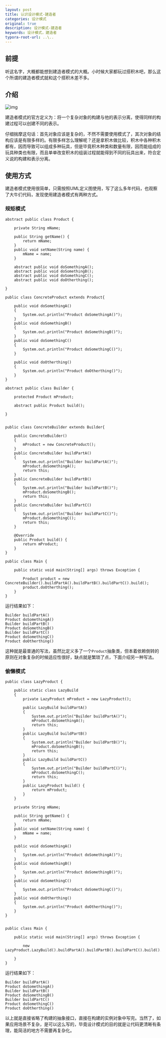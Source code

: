 ```yaml
---
layout: post
title: 认识设计模式-建造者
categories: 设计模式
original: true
description: 设计模式-建造者
keywords: 设计模式，建造者
typora-root-url: ..\..
---
```


[1]:/images/design/builder.png

## 前提

听这名字，大概都能想到建造者模式的大概。小时候大家都玩过搭积木吧，那么这个所谓的建造者模式就和这个搭积木差不多。

## 介绍

![img][1]

建造者模式的官方定义为：将一个复杂对象的构建与他的表示分离，使得同样的构建过程可以创建不同的表示。

仔细揣摩这句话：首先对象应该是复杂的，不然不需要使用模式了，其次对象的结构应该是有限多样的。有限多样怎么理解呢？还是拿积木做比较，积木中各种积木都有，因而导致可以组成多种玩具，但是毕竟积木种类和数量有限，因而能组成的玩具种类也有限，而且单单改变积木的组装过程就能得到不同的玩具出来，符合定义说的构建和表示分离。

## 使用方式

建造者模式使用很简单，只需按照UML定义图使用，写了这么多年代码，也观察了大牛们代码，发现使用建造者模式有两种方式。

### 规矩模式

	abstract public class Product {
	
	    private String mName;
	
	    public String getName() {
	        return mName;
	    }
	    public void setName(String name) {
	        mName = name;
	    }
	
	    abstract public void doSomethingA();
	    abstract public void doSomethingB();
	    abstract public void doSomethingC();
	    abstract public void doOtherthing();
	
	}

	public class ConcreteProduct extends Product{
	
	    public void doSomethingA()
	    {
	        System.out.println("Product doSomethingA()");
	    }
	    public void doSomethingB()
	    {
	        System.out.println("Product doSomethingB()");
	    }
	    public void doSomethingC()
	    {
	        System.out.println("Product doSomethingC()");
	    }
	
	    public void doOtherthing()
	    {
	        System.out.println("Product doOtherthing()");
	    }
	}

	abstract public class Builder {
	
	    protected Product mProduct;
	
	    abstract public Product build();
	
	}


	public class ConcreteBuilder extends Builder{
	
	    public ConcreteBuilder()
	    {
	        mProduct = new ConcreteProduct();
	    }
	    public ConcreteBuilder buildPartA()
	    {
	        System.out.println("Builder buildPartA()");
	        mProduct.doSomethingA();
	        return this;
	    }
	    public ConcreteBuilder buildPartB()
	    {
	        System.out.println("Builder buildPartB()");
	        mProduct.doSomethingB();
	        return this;
	    }
	    public ConcreteBuilder buildPartC()
	    {
	        System.out.println("Builder buildPartC()");
	        mProduct.doSomethingC();
	        return this;
	    }
	
	    @Override
	    public Product build() {
	        return mProduct;
	    }
	}

	public class Main {
	
	    public static void main(String[] args) throws Exception {
	
	        Product product = new ConcreteBuilder().buildPartA().buildPartB().buildPartC().build();
	        product.doOtherthing();
	    }
	}

运行结果如下：

	Builder buildPartA()
	Product doSomethingA()
	Builder buildPartB()
	Product doSomethingB()
	Builder buildPartC()
	Product doSomethingC()
	Product doOtherthing()

这种就是最普通的写法，虽然比定义多了一个`Product`抽象类，但本着依赖倒转的原则在对象复杂的时候适应性很好，缺点就是繁琐了点，下面介绍另一种写法。

### 偷懒模式

	public class LazyProduct {
	
	    public static class LazyBuild
	    {
	        private LazyProduct mProduct = new LazyProduct();
	
	        public LazyBuild buildPartA()
	        {
	            System.out.println("Builder buildPartA()");
	            mProduct.doSomethingA();
	            return this;
	        }
	        public LazyBuild buildPartB()
	        {
	            System.out.println("Builder buildPartB()");
	            mProduct.doSomethingB();
	            return this;
	        }
	        public LazyBuild buildPartC()
	        {
	            System.out.println("Builder buildPartC()");
	            mProduct.doSomethingC();
	            return this;
	        }
	        public LazyProduct build() {
	            return mProduct;
	        }
	    }
	
	    private String mName;
	
	    public String getName() {
	        return mName;
	    }
	    public void setName(String name) {
	        mName = name;
	    }
	
	    public void doSomethingA()
	    {
	        System.out.println("Product doSomethingA()");
	    }
	    public void doSomethingB()
	    {
	        System.out.println("Product doSomethingB()");
	    }
	    public void doSomethingC()
	    {
	        System.out.println("Product doSomethingC()");
	    }
	    public void doOtherthing()
	    {
	        System.out.println("Product doOtherthing()");
	    }
	}


	public class Main {
	
	    public static void main(String[] args) throws Exception {
	
	        new LazyProduct.LazyBuild().buildPartA().buildPartB().buildPartC().build().doOtherthing();
	
	    }
	}

运行结果如下：

	Builder buildPartA()
	Product doSomethingA()
	Builder buildPartB()
	Product doSomethingB()
	Builder buildPartC()
	Product doSomethingC()
	Product doOtherthing()

以上就是直接省略了构建的抽象接口，直接在构建的实例对象中写完。当然了，如果应用场景不复杂，是可以这么写的，毕竟设计模式的目的就是让代码更清晰有条理，能简洁的地方不需要再复杂化。